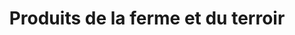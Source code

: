 ---
title: "Produits de la ferme et du terroir"
url: /messanges/produits-de-la-ferme-et-du-terroir/
shop: charcuterie
---